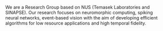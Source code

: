 <!--
.. title: Welcome
.. slug: index
.. date: 2019-01-22 16:23:18 UTC+08:00
.. tags: 
.. category: 
.. link: 
.. description: 
.. type: text
-->

We are a Research Group based on NUS (Temasek Laboratories and SINAPSE).
Our research focuses on neuromorphic computing, spiking neural networks, event-based vision with the aim of developing efficient algorithms for low resource applications and high temporal fidelity. 
